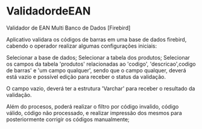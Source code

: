# ValidadordeEAN
Validador de EAN Multi Banco de Dados  [Firebird]

Aplicativo validara os códigos de barras em uma base de dados firebird, cabendo o operador realizar algumas configurações iniciais:

Selecionar a base de dados;
Selecionar a tabela dos produtos;
Selecionar os campos da tabela 'produtos' relacionadas ao 'codigo', 'descricao',codigo de barras' e 'um campo qualquer', sendo que o campo qualquer, deverá está vazio e possível edição para receber o status da validação.

O campo vazio, deverá ter a estrutura 'Varchar' para receber o resultado da validação.

Além do procesos, poderá realizar o filtro por código invalido, código válido, código não processado, e realizar impressão dos mesmos para posteriormente corrigir os códigos manualmente;
